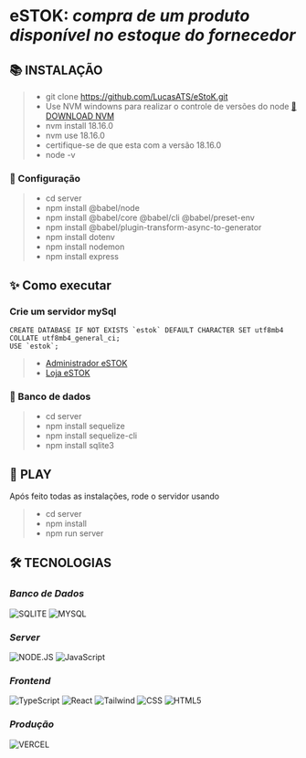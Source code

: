 # **eSTOK:** _compra de um produto disponível no estoque do fornecedor_

<!--
[![preview](./.github/preview.png)](/LINK-ACESSO-PROJETO/)

[🔗 ACESSE O PROJETO ](/LINK-ACESSO-PROJETO/)
-->

## **📚 INSTALAÇÃO**

> -   git clone https://github.com/LucasATS/eStoK.git
> -   Use NVM windowns para realizar o controle de versões do node [🔗 DOWNLOAD NVM ](https://github.com/coreybutler/nvm-windows/releases)
> -   nvm install 18.16.0
> -   nvm use 18.16.0
> -   certifique-se de que esta com a versão 18.16.0
> -   node -v

### 🔧 Configuração

> -   cd server
> -   npm install @babel/node
> -   npm install @babel/core @babel/cli @babel/preset-env
> -   npm install @babel/plugin-transform-async-to-generator
> -   npm install dotenv
> -   npm install nodemon
> -   npm install express

## **✨ Como executar**

### Crie um servidor mySql
    CREATE DATABASE IF NOT EXISTS `estok` DEFAULT CHARACTER SET utf8mb4 COLLATE utf8mb4_general_ci;
    USE `estok`;

<!-- -   [Backend](./server/README.md) -->

> -   [Administrador eSTOK](./FRONT-DEV/admin-web/README-install.md)
> -   [Loja eSTOK](./FRONT-DEV/portal-web/README-install.md)

### 🎲 Banco de dados

> -   cd server
> -   npm install sequelize
> -   npm install sequelize-cli
> -   npm install sqlite3

## **📂 PLAY**

Após feito todas as instalações, rode o servidor usando

> -   cd server
> -   npm install
> -   npm run server

<!--
## __❤ AGRADECIMENTOS__
[@<NOME>](<LINK>) "<MENSAGEM>"
-->

## **🛠 TECNOLOGIAS**

### _Banco de Dados_

![SQLITE](https://img.shields.io/badge/SQLite-07405E?style=for-the-badge&logo=sqlite&logoColor=white)
![MYSQL](https://img.shields.io/badge/MySQL-00000F?style=for-the-badge&logo=mysql&logoColor=white)

### _Server_

![NODE.JS](https://img.shields.io/badge/Node.js-43853D?style=for-the-badge&logo=node.js&logoColor=white)
![JavaScript](https://img.shields.io/badge/JavaScript-323330?style=for-the-badge&logo=javascript&logoColor=F7DF1E)

### _Frontend_

![TypeScript](https://img.shields.io/badge/TypeScript-007ACC?style=for-the-badge&logo=typescript&logoColor=white)
![React](https://img.shields.io/badge/React-20232A?style=for-the-badge&logo=react&logoColor=61DAFB)
![Tailwind](https://img.shields.io/badge/Tailwind_CSS-38B2AC?style=for-the-badge&logo=tailwind-css&logoColor=white)
![CSS](https://img.shields.io/badge/CSS3-1572B6?style=for-the-badge&logo=css3&logoColor=white)
![HTML5](https://img.shields.io/badge/HTML5-E34F26?style=for-the-badge&logo=html5&logoColor=white)

### _Produção_

![VERCEL](https://img.shields.io/badge/Vercel-000000?style=for-the-badge&logo=vercel&logoColor=white)
